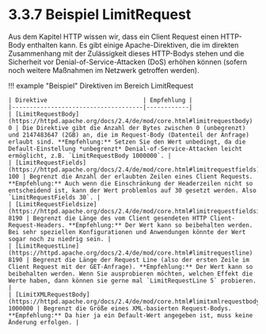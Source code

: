 # 3.3.7 Beispiel LimitRequest

Aus dem Kapitel HTTP wissen wir, dass ein Client Request einen HTTP-Body enthalten kann. Es gibt einige Apache-Direktiven, die im direkten Zusammenhang mit der Zulässigkeit dieses HTTP-Bodys stehen und die Sicherheit vor Denial-of-Service-Attacken (DoS) erhöhen können (sofern noch weitere Maßnahmen im Netzwerk getroffen werden).

!!! example "Beispiel"
    Direktiven im Bereich LimitRequest

    | Direktive                           | Empfehlung |
    |-------------------------------------|------------|
    | [LimitRequestBody](https://httpd.apache.org/docs/2.4/de/mod/core.html#limitrequestbody) 0 | Die Direktive gibt die Anzahl der Bytes zwischen 0 (unbegrenzt) und 2147483647 (2GB) an, die im Request-Body (Datenteil der Anfrage) erlaubt sind. **Empfehlung:** Setzen Sie den Wert unbedingt, da die Default-Einstellung *unbegrenzt* Denial-of-Service-Attacken leicht ermöglicht, z.B. `LimitRequestBody 1000000`. |
    | [LimitRequestFields](https://httpd.apache.org/docs/2.4/de/mod/core.html#limitrequestfields) 100 | Begrenzt die Anzahl der erlaubten Zeilen eines Client Requests. **Empfehlung:** Auch wenn die Einschränkung der Headerzeilen nicht so entscheidend ist, kann der Wert problemlos auf 30 gesetzt werden. Also `LimitRequestFields 30`. |
    | [LimitRequestFieldsize](https://httpd.apache.org/docs/2.4/de/mod/core.html#limitrequestfieldsize)  8190 | Begrenzt die Länge des vom Client gesendeten HTTP Client-Request-Headers. **Empfehlung:** Der Wert kann so beibehalten werden. Bei sehr speziellen Konfigurationen und Anwendungen könnte der Wert sogar noch zu niedrig sein. |
    | [LimitRequestLine](https://httpd.apache.org/docs/2.4/de/mod/core.html#limitrequestline)  8190 | Begrenzt die Länge der Request Line (also der ersten Zeile im Client Request mit der GET-Anfrage). **Empfehlung:** Der Wert kann so beibehalten werden. Wenn Sie ausprobieren möchten, welchen Effekt die Werte haben, dann können sie gerne mal `LimitRequestLine 5` probieren. |
    | [LimitXMLRequestBody](https://httpd.apache.org/docs/2.4/de/mod/core.html#limitxmlrequestbody) 1000000 | Begrenzt die Größe eines XML-basierten Request-Bodys. **Empfehlung:** Da hier ja ein Default-Wert angegeben ist, muss keine Änderung erfolgen. |

